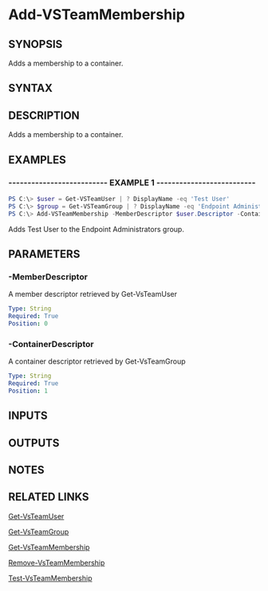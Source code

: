 


# Add-VSTeamMembership

## SYNOPSIS

Adds a membership to a container.

## SYNTAX

## DESCRIPTION

Adds a membership to a container.

## EXAMPLES

### -------------------------- EXAMPLE 1 --------------------------

```PowerShell
PS C:\> $user = Get-VSTeamUser | ? DisplayName -eq 'Test User'
PS C:\> $group = Get-VSTeamGroup | ? DisplayName -eq 'Endpoint Administrators'
PS C:\> Add-VSTeamMembership -MemberDescriptor $user.Descriptor -ContainerDescriptor $group.Descriptor
```

Adds Test User to the Endpoint Administrators group.

## PARAMETERS

### -MemberDescriptor

A member descriptor retrieved by Get-VsTeamUser

```yaml
Type: String
Required: True
Position: 0
```


### -ContainerDescriptor

A container descriptor retrieved by Get-VsTeamGroup

```yaml
Type: String
Required: True
Position: 1
```


## INPUTS

## OUTPUTS

## NOTES

## RELATED LINKS

[Get-VsTeamUser](Get-VsTeamUser.md)

[Get-VsTeamGroup](Get-VsTeamGroup.md)

[Get-VsTeamMembership](Get-VsTeamMembership.md)

[Remove-VsTeamMembership](Remove-VsTeamMembership.md)

[Test-VsTeamMembership](Test-VsTeamMembership.md)

